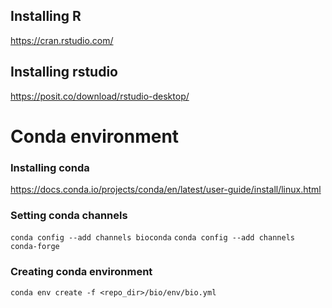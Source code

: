 ## Installing R
https://cran.rstudio.com/

## Installing rstudio
https://posit.co/download/rstudio-desktop/

# Conda environment
### Installing conda
https://docs.conda.io/projects/conda/en/latest/user-guide/install/linux.html

### Setting conda channels
`conda config --add channels bioconda`
`conda config --add channels conda-forge`

### Creating conda environment
`conda env create -f <repo_dir>/bio/env/bio.yml`

